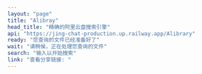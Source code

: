 ```yaml
---
layout: "page"
title: "Alibray"
head_title: "精确的阿里云盘搜索引擎"
api: "https://jing-chat-production.up.railway.app/Alibrary"
ready: "您查询的文件已经准备好了"
wait: "请稍侯，正在处理您查询的文件"
search: "输入以开始搜索"
link: "查看分享链接: "
---
```


<script setup>
import Alibray from '../../components/Alibrary/search.vue'
</script>

<Alibray />
